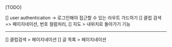 [TODO]

[] user authentication -> 로그인해야 접근할 수 있는 라우트 가드하기
[] 클럽 검색 => 페이지네이션, 번호 컬럼처리,
[] 지도 > 내위치로 돌아가기 기능

---

[] 클럽검색 > 페이지네이션
[] 글 목록 > 페이지네이션
